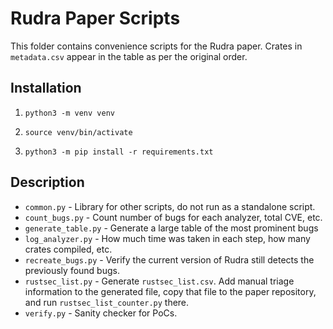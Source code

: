 # Rudra Paper Scripts

This folder contains convenience scripts for the Rudra paper. Crates in
`metadata.csv` appear in the table as per the original order.

## Installation

1. `python3 -m venv venv`

2. `source venv/bin/activate`

3. `python3 -m pip install -r requirements.txt`

## Description

* `common.py` - Library for other scripts, do not run as a standalone script.
* `count_bugs.py` - Count number of bugs for each analyzer, total CVE, etc.
* `generate_table.py` - Generate a large table of the most prominent bugs
* `log_analyzer.py` - How much time was taken in each step, how many crates compiled, etc.
* `recreate_bugs.py` - Verify the current version of Rudra still detects the previously found bugs.
* `rustsec_list.py` - Generate `rustsec_list.csv`. Add manual triage information to the generated file,
    copy that file to the paper repository, and run `rustsec_list_counter.py` there.
* `verify.py` - Sanity checker for PoCs.
